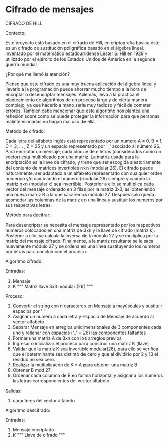 # Cifrado de mensajes
CIFRADO DE HILL

Contexto:

Este proyecto está basado en el cifrado de Hill, en criptografía básica este es un cifrado de sustitución poligráfica basado en el álgebra lineal. Inventado por el matemático estadounidense Lester S. Hill en 1929 y utilizado por el ejército de los Estados Unidos de América en la segunda guerra mundial. 

¿Por qué me llamó la atención?

Pienso que este cifrado es una muy buena aplicación del álgebra lineal y llevarlo a la programación puede ahorrar mucho tiempo a la hora de encriptar o desencriptar mensajes. Además, lleva a la practica el planteamiento de algoritmos de un proceso largo y de cierta manera complejo, ya que hacerlo a mano sería muy tedioso y fácil de cometer errores. También cabe mencionar que este algoritmo nos plantea una reflexión sobre como se puede proteger la información para que personas malintensionadas no hagan mal uso de ella.

Método de cifrado:

Cada letra del alfabeto inglés está representado por un numero A = 0, B = 1, C = 3, ... , Z = 25 y un espacio representado por '_' asociado al número 26. Para encriptar un mensaje, cada bloque de n letras (considerados como un vector) está multiplicado por una matriz. La matriz usada para la encriptación es la llave de cifrado, y tiene que ser escogida aleatoriamente del conjunto de matrices invertibles n×n (modular 26). El cifrado puede naturalmente, ser adaptado a un alfabeto representado con cualquier orden numerico y/o cambiando el número (modular 26) siempre y cuando la matriz n×n (modular x) sea invertible. Posterior a ello se multiplica cada vector del mensaje ordenado en 3 filas por la matriz 3x3, así obteniendo una nueva matriz B a la que sacaremos módulo 27. Después sólo queda acomodar las columnas de la matriz en una linea y sustituir los numeros por sus respectivas letras.

Método para decifrar:

Para desencriptar se necesita el mensaje representado por los respectivos numeros colocados en una matriz de 3xn y la llave de cifrado (matriz k). Posterior a ello, se calcula la inversa de k módulo 27 y se multiplica por la matriz del mensaje cifrado. Finalmente, a la matriz resultante se le saca nuevamente módulo 27 y se ordena en una línea sustituyendo los numeros por letras para concluir con el proceso.

Algoritmo cifrado:

Entradas:

1. Mensaje
2. K """ Matriz llave 3x3 modular (26) """

Proceso:

1. Convertir el string con n caracteres en Mensaje a mayúsculas y sustituir espacios por '_'
2. Asignar un numero a cada letra y espacio de Mensaje de acuerdo al vector alfabeto
3. Separar Mensaje en arreglos unidimensionales de 3 componentes cada uno y rellenar con espacios ('_' = 26) las componentes faltantes
4. Formar una matriz A de 3xn con los arreglos previos
5. Ingresar o inicializar el proceso para construir una matriz K (llave)
6. Validar que la matriz K sea invertible modular(26), para ello se verifica que el determinante sea distinto de cero y que al dividirlo por 2 y 13 el residuo no sea cero.
7. Realizar la multiplicacón de K * A para obtener una matriz B
8. Obtener B mod 27
9. Ordenar cada columna de B en forma horizontal y asignar a los numeros las letras correspondientes del vector alfabeto

Salidas:

1. caracteres del vector alfabeto

Algoritmo descifrado:

Entradas:

1. Mensaje encriptado
2. K """ Llave de cifrado """
